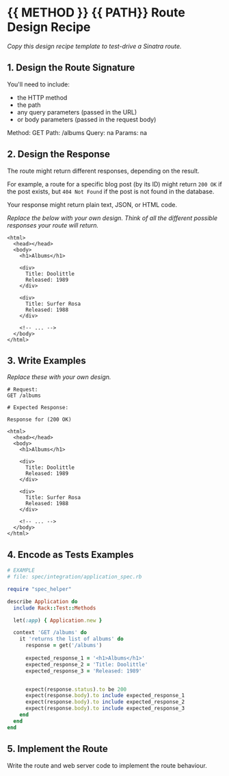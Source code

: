 # {{ METHOD }} {{ PATH}} Route Design Recipe

_Copy this design recipe template to test-drive a Sinatra route._

## 1. Design the Route Signature

You'll need to include:
  * the HTTP method
  * the path
  * any query parameters (passed in the URL)
  * or body parameters (passed in the request body)

  Method: GET
  Path: /albums
  Query: na
  Params: na

## 2. Design the Response

The route might return different responses, depending on the result.

For example, a route for a specific blog post (by its ID) might return `200 OK` if the post exists, but `404 Not Found` if the post is not found in the database.

Your response might return plain text, JSON, or HTML code. 

_Replace the below with your own design. Think of all the different possible responses your route will return._

```
<html>
  <head></head>
  <body>
    <h1>Albums</h1>

    <div>
      Title: Doolittle
      Released: 1989
    </div>

    <div>
      Title: Surfer Rosa
      Released: 1988
    </div>

    <!-- ... -->
  </body>
</html>

```

## 3. Write Examples

_Replace these with your own design._

```
# Request: 
GET /albums

# Expected Response:

Response for (200 OK)

<html>
  <head></head>
  <body>
    <h1>Albums</h1>

    <div>
      Title: Doolittle
      Released: 1989
    </div>

    <div>
      Title: Surfer Rosa
      Released: 1988
    </div>

    <!-- ... -->
  </body>
</html>
```


## 4. Encode as Tests Examples

```ruby
# EXAMPLE
# file: spec/integration/application_spec.rb

require "spec_helper"

describe Application do
  include Rack::Test::Methods

  let(:app) { Application.new }

  context 'GET /albums' do
    it 'returns the list of albums' do
      response = get('/albums')
      
      expected_response_1 = '<h1>Albums</h1>'
      expected_response_2 = 'Title: Doolittle'
      expected_response_3 = 'Released: 1989'


      expect(response.status).to be 200
      expect(response.body).to include expected_response_1
      expect(response.body).to include expected_response_2
      expect(response.body).to include expected_response_3
    end
  end
end
```

## 5. Implement the Route

Write the route and web server code to implement the route behaviour.

